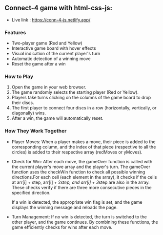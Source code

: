 ## Connect-4 game with html-css-js:

- Live link : https://conn-4-js.netlify.app/

### Features

- Two-player game (Red and Yellow)
- Interactive game board with hover effects
- Visual indication of the current player's turn
- Automatic detection of a winning move
- Reset the game after a win

### How to Play

1. Open the game in your web browser.
2. The game randomly selects the starting player (Red or Yellow).
3. Players take turns clicking on the columns of the game board to drop their discs.
4. The first player to connect four discs in a row (horizontally, vertically, or diagonally) wins.
5. After a win, the game will automatically reset.

### How They Work Together

- Player Moves:
  When a player makes a move, their piece is added to the corresponding column, and the index of that piece (respective to all the circles) is added to their respective array (redMoves or yMoves).

- Check for Win:
  After each move, the gameOver function is called with the current player's move array and the player's turn.
  The gameOver function uses the checkWin function to check all possible winning directions.For each cell (each element in the array), it checks if the cells at arr[i] + step, arr[i] + 2*step, and arr[i] + 3*step are also in the array. These checks verify if there are three more consecutive pieces in the specified direction.

  If a win is detected, the appropriate win flag is set, and the game displays the winning message and reloads the page.

- Turn Management:
  If no win is detected, the turn is switched to the other player, and the game continues.
  By combining these functions, the game efficiently checks for wins after each move.
